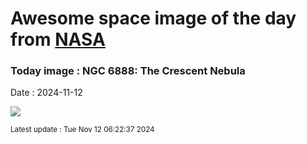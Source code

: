 
# Awesome space image of the day from [NASA](https://api.nasa.gov/)

### Today image : NGC 6888: The Crescent Nebula
Date : 2024-11-12

![](https://apod.nasa.gov/apod/image/2411/Ngc6888Hoo_Aro_960.jpg)

<small>Latest update : Tue Nov 12 06:22:37 2024</small>
        